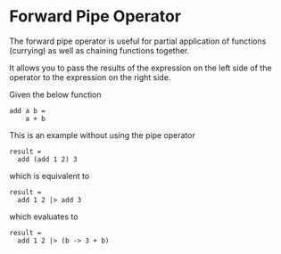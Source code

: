 # Forward Pipe Operator

The forward pipe operator is useful for partial application of functions (currying) as well as chaining functions together.

It allows you to pass the results of the expression on the left side of the operator to the expression on the right side.

Given the below function
```
add a b =
    a + b
```
This is an example without using the pipe operator

```
result =
  add (add 1 2) 3
```

which is equivalent to

```
result =
  add 1 2 |> add 3
```
which evaluates to

```
result =
  add 1 2 |> (b -> 3 + b)
```